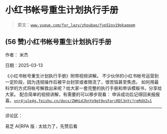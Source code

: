 # 小红书帐号重生计划执行手册

> 原文：[`www.yuque.com/for_lazy/zhoubao/fyp52ov19pkaqpem`](https://www.yuque.com/for_lazy/zhoubao/fyp52ov19pkaqpem)

## (56 赞)小红书帐号重生计划执行手册

作者： 米杰

日期：2025-03-13

《小红书帐号重生计划执行手册》附带视频讲解。 不少伙伴的小红书帐号运营到一定阶段，因为违规操作后被平台封禁或者限流了，很苦恼甚至焦虑。
如何用最科学的方式将帐号解救出来呢？给大家一套完整的执行手册和申诉模板书，分享给大家。 配合简单的视频讲解，有需要的可以移步观看：
申诉成功后记得回来报报喜。[`vnr4jule4g.feishu.cn/docx/ZWHidJhnYo9qt9xsFarcRDl3nYc?reRdXZ=1`](https://vnr4jule4g.feishu.cn/docx/ZWHidJhnYo9qt9xsFarcRDl3nYc?reRdXZ=1)

* * *

评论区：

易芝 AI|RPA 版 : 太给力了，先赞后看